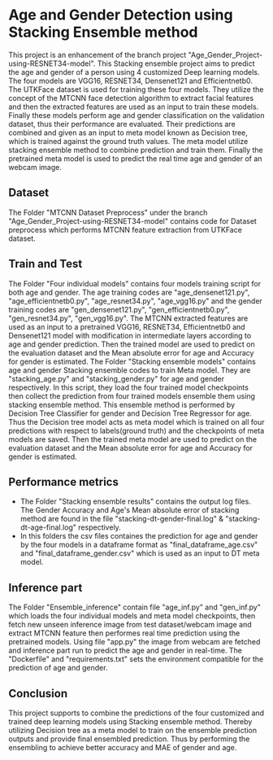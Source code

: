 # Age and Gender Detection using Stacking Ensemble method
This project is an enhancement of the branch project "Age_Gender_Project-using-RESNET34-model". This Stacking ensemble project aims to predict the age and gender of a person using 4 customized Deep learning models. The four models are VGG16, RESNET34, Densenet121 and Efficientnetb0. The UTKFace dataset is used for training these four models. They utilize the concept of the MTCNN face detection algorithm to extract facial features and then the extracted features are used as an input to train these models. Finally these models perform age and gender classification on the validation dataset, thus their performance are evaluated. Their predictions are combined and given as an input to meta model known as Decision tree, which is trained against the ground truth values. The meta model utilize stacking ensemble method to combine prediction and train them. Finally the pretrained meta model is used to predict the real time age and gender of an webcam image.
## Dataset
The Folder "MTCNN Dataset Preprocess" under the branch "Age_Gender_Project-using-RESNET34-model" contains code for Dataset preprocess which performs MTCNN feature extraction from UTKFace dataset.
## Train and Test
The Folder "Four individual models" contains four models training script for both age and gender. The age training codes are "age_densenet121.py", "age_efficientnetb0.py", "age_resnet34.py", "age_vgg16.py" and the gender training codes are "gen_densenet121.py", "gen_efficientnetb0.py", "gen_resnet34.py", "gen_vgg16.py". The MTCNN extracted features are used as an input to a pretrained VGG16, RESNET34, Efficientnetb0 and Densenet121 model with modification in intermediate layers according to age and gender prediction. Then the trained model are used to predict on the evaluation dataset and the Mean absolute error for age and Accuracy for gender is estimated.
The Folder "Stacking ensemble models" contains age and gender Stacking ensemble codes to train Meta model. They are "stacking_age.py" and "stacking_gender.py" for age and gender respectively. In this script, they load the four trained model checkpoints then collect the prediction from four trained models ensemble them using stacking ensemble method. This ensemble method is performed by Decision Tree Classifier for gender and Decision Tree Regressor for age. Thus the Decision tree model acts as meta model which is trained on all four predictions with respect to labels(ground truth) and the checkpoints of meta models are saved. Then the trained meta model are used to predict on the evaluation dataset and the Mean absolute error for age and Accuracy for gender is estimated.
## Performance metrics
* The Folder "Stacking ensemble results" contains the output log files. The Gender Accuracy and Age's Mean absolute error of stacking method are found in the file "stacking-dt-gender-final.log" & "stacking-dt-age-final.log" respectively.
* In this folders the csv files containes the prediction for age and gender by the four models in a dataframe format as "final_dataframe_age.csv" and "final_dataframe_gender.csv" which is used as an input to DT meta model.
## Inference part
The Folder "Ensemble_inference" contain file "age_inf.py" and "gen_inf.py" which loads the four individual models and meta model checkpoints, then fetch new unseen inference image from test dataset/webcam image and extract MTCNN feature then performes real time prediction using the pretrained models. Using file "app.py" the image from webcam are fetched and inference part run to predict the age and gender in real-time. The "Dockerfile" and "requirements.txt" sets the environment compatible for the prediction of age and gender.
## Conclusion
This project supports to combine the predictions of the four customized and trained deep learning models using Stacking ensemble method. Thereby utilizing Decision tree as a meta model to train on the ensemble prediction outputs and provide final ensembled prediction. Thus by performing the ensembling to achieve better accuracy and MAE of gender and age. 




